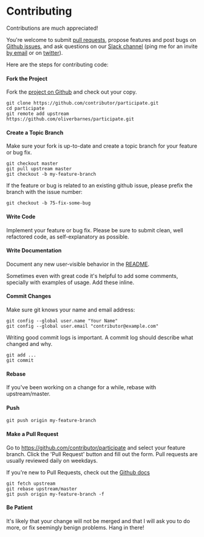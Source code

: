 Contributing
============

Contributions are much appreciated!

You're welcome to submit [pull requests](https://github.com/oliverbarnes/participate/pulls), propose features and post bugs on [Github issues](https://github.com/oliverbarnes/participate/issues), and ask questions on our [Slack channel](https://participateapp.slack.com) (ping me for an invite [by email](mailto:oliverbwork@gmail.com) or on [twitter](http://twitter/digiberber)). 

Here are the steps for contributing code:

#### Fork the Project

Fork the [project on Github](https://github.com/oliverbarnes/participate) and check out your copy.

```
git clone https://github.com/contributor/participate.git
cd participate
git remote add upstream https://github.com/oliverbarnes/participate.git
```

#### Create a Topic Branch

Make sure your fork is up-to-date and create a topic branch for your feature or bug fix.

```
git checkout master
git pull upstream master
git checkout -b my-feature-branch
```

If the feature or bug is related to an existing github issue, please prefix the branch with the issue number:

```
git checkout -b 75-fix-some-bug
```

#### Write Code

Implement your feature or bug fix. Please be sure to submit clean, well refactored code, as self-explanatory as possible.

#### Write Documentation

Document any new user-visible behavior in the [README](README.md).

Sometimes even with great code it's helpful to add some comments, specially with examples of usage. Add these inline.

#### Commit Changes

Make sure git knows your name and email address:

```
git config --global user.name "Your Name"
git config --global user.email "contributor@example.com"
```

Writing good commit logs is important. A commit log should describe what changed and why.

```
git add ...
git commit
```

#### Rebase

If you've been working on a change for a while, rebase with upstream/master.

#### Push

```
git push origin my-feature-branch
```

#### Make a Pull Request

Go to https://github.com/contributor/participate and select your feature branch. Click the 'Pull Request' button and fill out the form. Pull requests are usually reviewed daily on weekdays.

If you're new to Pull Requests, check out the [Github docs](https://help.github.com/articles/using-pull-requests)


```
git fetch upstream
git rebase upstream/master
git push origin my-feature-branch -f
```

#### Be Patient

It's likely that your change will not be merged and that I will ask you to do more, or fix seemingly benign problems. Hang in there!
